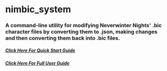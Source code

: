 # nimbic_system

### A command-line utility for modifying Neverwinter Nights' .bic character files by converting them to .json, making changes and then converting them back into .bic files.

##### [Click Here For Quick Start Guide](https://github.com/darkewaffle/nimbic_system/blob/main/QUICKSTART.md)

##### [Click Here For Full User Guide](https://github.com/darkewaffle/nimbic_system/blob/main/USERGUIDE.md)
